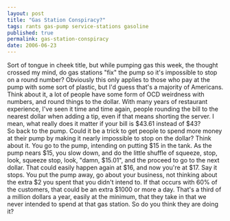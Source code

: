 ```yaml
---
layout: post
title: "Gas Station Conspiracy?"
tags: rants gas-pump service-stations gasoline
published: true
permalink: gas-station-conspiracy
date: 2006-06-23
---
```


Sort of tongue in cheek title, but while pumping gas this week, the thought crossed my mind, do gas stations "fix" the pump so it's impossible to stop on a round number?  Obviously this only applies to those who pay at the pump with some sort of plastic, but I'd guess that's a majority of Americans.  
Think about it, a lot of people have some form of OCD weirdness with numbers, and round things to the dollar.  With many years of restaurant experience, I've seen it time and time again, people  rounding the bill to the nearest dollar when adding a tip, even if that means shorting the server.  I mean, what really does it matter if your bill is $43.61 instead of $43?  
So back to the pump.  Could it be a trick to get people to spend more money at their pump by making it nearly impossible to stop on the dollar?  Think about it.  You go to the pump, intending on putting $15 in the tank.  As the pump nears $15, you slow down, and do the little shuffle of squeeze, stop, look, squeeze stop, look, "damn, $15.01", and the proceed to go to the next dollar.  That could easily happen again at $16, and now you're at $17.  Say it stops.  You put the pump away, go about your business, not thinking about the extra $2 you spent that you didn't intend to.  If that occurs with 60% of the customers, that could be an extra $1000 or more a day.  That's a third of a million dollars a year, easily at the minimum, that they take in that we never intended to spend at that gas station.  So do you think they are doing it?
